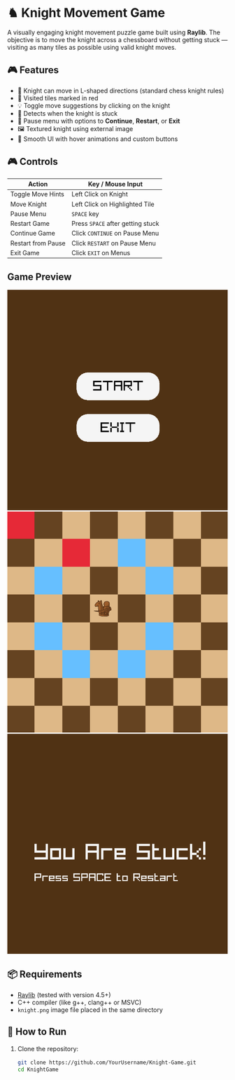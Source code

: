 # ♞ Knight Movement Game

A visually engaging knight movement puzzle game built using **Raylib**. The objective is to move the knight across a chessboard without getting stuck — visiting as many tiles as possible using valid knight moves.

## 🎮 Features

- 🧩 Knight can move in L-shaped directions (standard chess knight rules)
- 🔴 Visited tiles marked in red
- 💡 Toggle move suggestions by clicking on the knight
- 🏁 Detects when the knight is stuck
- 🔄 Pause menu with options to **Continue**, **Restart**, or **Exit**
- 🖼️ Textured knight using external image
- 🎨 Smooth UI with hover animations and custom buttons

## 🎮 Controls

| Action               | Key / Mouse Input                  |
|----------------------|------------------------------------|
| Toggle Move Hints    | Left Click on Knight               |
| Move Knight          | Left Click on Highlighted Tile     |
| Pause Menu           | `SPACE` key                        |
| Restart Game         | Press `SPACE` after getting stuck  |
| Continue Game        | Click `CONTINUE` on Pause Menu     |
| Restart from Pause   | Click `RESTART` on Pause Menu      |
| Exit Game            | Click `EXIT` on Menus              |

## Game Preview

![Screenshot 1](./assets/screenshot1.png)
![Screenshot 2](./assets/screenshot2.png)
![Screenshot 3](./assets/screenshot3.png)

## 📦 Requirements

- [Raylib](https://www.raylib.com/) (tested with version 4.5+)
- C++ compiler (like g++, clang++ or MSVC)
- `knight.png` image file placed in the same directory

## 🚀 How to Run

1. Clone the repository:
   ```bash
   git clone https://github.com/YourUsername/Knight-Game.git
   cd KnightGame
